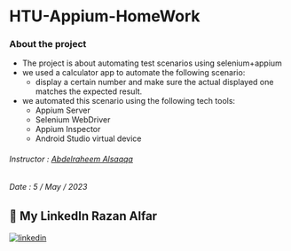 # HTU-Appium-HomeWork

### About the project
 - The project is about automating test scenarios using selenium+appium
 - we used a calculator app to automate the following scenario: 
    - display a certain number and make sure the actual displayed one matches the expected result.
 - we automated this scenario using the following tech tools:
    - Appium Server
    - Selenium WebDriver
    - Appium Inspector
    - Android Studio virtual device


###### Instructor : [Abdelraheem Alsaqqa](https://github.com/Asaqa988)
######       Date : 5 / May / 2023

## 🔗 My LinkedIn Razan Alfar
[![linkedin](https://img.shields.io/badge/linkedin-0A66C2?style=for-the-badge&logo=linkedin&logoColor=white)](https://www.linkedin.com/in/razan-alfar/)


